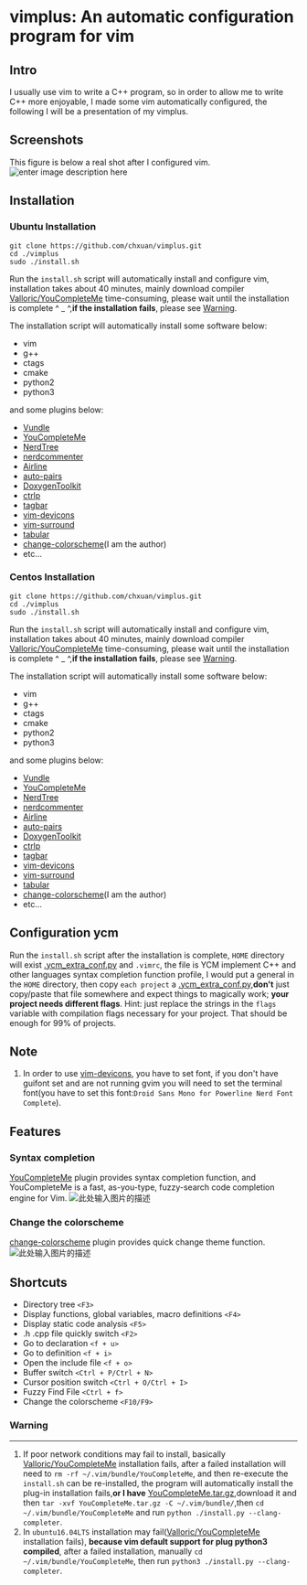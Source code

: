 vimplus: An automatic configuration program for vim
===============================================


Intro
-----

I usually use vim to write a C++ program, so in order to allow me to write C++ more enjoyable, I made some vim automatically configured, the following I will be a presentation of my vimplus.

Screenshots
------------
This figure is below a real shot after I configured vim.
![enter image description here](https://raw.githubusercontent.com/chxuan/vimplus/master/screenshot/screenshot.png)

Installation
------------

### Ubuntu Installation

    git clone https://github.com/chxuan/vimplus.git
    cd ./vimplus
    sudo ./install.sh

Run the `install.sh` script will automatically install and configure vim, installation takes about 40 minutes, mainly download compiler [Valloric/YouCompleteMe][1] time-consuming, please wait until the installation is complete ^ _ ^,**if the installation fails**, please see [Warning](#Warning).

The installation script will automatically install some software below:
 - vim
 - g++ 
 - ctags 
 - cmake
 - python2
 - python3

and some plugins below:

 - [Vundle][2]
 - [YouCompleteMe][3]
 - [NerdTree][4]
 - [nerdcommenter][5]
 - [Airline][6]
 - [auto-pairs][8]
 - [DoxygenToolkit][9]
 - [ctrlp][10]
 - [tagbar][11]
 - [vim-devicons][12]
 - [vim-surround][13]
 - [tabular][14]
 - [change-colorscheme][15](I am the author)
 - etc...

### Centos Installation

    git clone https://github.com/chxuan/vimplus.git
    cd ./vimplus
    sudo ./install.sh

Run the `install.sh` script will automatically install and configure vim, installation takes about 40 minutes, mainly download compiler [Valloric/YouCompleteMe][16] time-consuming, please wait until the installation is complete ^ _ ^,**if the installation fails**, please see [Warning](#Warning).

The installation script will automatically install some software below:
 - vim
 - g++ 
 - ctags 
 - cmake
 - python2
 - python3

and some plugins below:

 - [Vundle][17]
 - [YouCompleteMe][18]
 - [NerdTree][19]
 - [nerdcommenter][20]
 - [Airline][21]
 - [auto-pairs][23]
 - [DoxygenToolkit][24]
 - [ctrlp][25]
 - [tagbar][26]
 - [vim-devicons][27]
 - [vim-surround][28]
 - [tabular][29]
 - [change-colorscheme][30](I am the author)
 - etc...

Configuration ycm
------------

Run the `install.sh` script after the installation is complete, `HOME` directory will exist [.ycm_extra_conf.py][31] and `.vimrc`, the file is YCM implement C++ and other languages syntax completion function profile, I would put a general in the `HOME` directory, then copy `each project` a [.ycm_extra_conf.py][32],**don't** just copy/paste that file somewhere and expect things to magically work; **your project needs different flags**. Hint: just replace the strings in the `flags` variable with compilation flags necessary for your project. That should be enough for 99% of projects.

Note
------------

 1. In order to use [vim-devicons][33], you have to set font, if you don't have guifont set and are not running gvim you will need to set the terminal font(you have to set this font:`Droid Sans Mono for Powerline Nerd Font Complete`).

Features
------------

### Syntax completion

[YouCompleteMe][34] plugin provides syntax completion function, and YouCompleteMe is a fast, as-you-type, fuzzy-search code completion engine for Vim.
![此处输入图片的描述][35]

### Change the colorscheme
[change-colorscheme][36] plugin provides quick change theme function.
![此处输入图片的描述][37]

Shortcuts
------------

 - Directory tree `<F3>`
 - Display functions, global variables, macro definitions `<F4>`
 - Display static code analysis `<F5>`
 - .h .cpp file quickly switch `<F2>`
 - Go to declaration `<f + u>`
 - Go to definition `<f + i>`
 - Open the include file `<f + o>`
 - Buffer switch `<Ctrl + P/Ctrl + N>`
 - Cursor position switch `<Ctrl + O/Ctrl + I>`
 - Fuzzy Find File `<Ctrl + f>`
 - Change the colorscheme `<F10/F9>`

### <span id="Warning">**Warning**</span>
------------

 1. If poor network conditions may fail to install, basically [Valloric/YouCompleteMe][38] installation fails, after a failed installation will need to `rm -rf ~/.vim/bundle/YouCompleteMe`, and then re-execute the `install.sh` can be re-installed, the program will automatically install the plug-in installation fails,**or I have** [YouCompleteMe.tar.gz][39],download it and then `tar -xvf YouCompleteMe.tar.gz -C ~/.vim/bundle/`,then `cd ~/.vim/bundle/YouCompleteMe` and run `python ./install.py --clang-completer`.
 2. In `ubuntu16.04LTS` installation may fail([Valloric/YouCompleteMe][40] installation fails), **because vim default support for plug python3 compiled**, after a failed installation, manually `cd ~/.vim/bundle/YouCompleteMe`, then run `python3 ./install.py --clang-completer`.


  [1]: https://github.com/Valloric/YouCompleteMe
  [2]: https://github.com/VundleVim/Vundle.vim
  [3]: https://github.com/Valloric/YouCompleteMe
  [4]: https://github.com/scrooloose/nerdtree
  [5]: https://github.com/scrooloose/nerdcommenter
  [6]: https://github.com/vim-airline/vim-airline
  [8]: https://github.com/jiangmiao/auto-pairs
  [9]: https://github.com/vim-scripts/DoxygenToolkit.vim
  [10]: https://github.com/ctrlpvim/ctrlp.vim
  [11]: https://github.com/majutsushi/tagbar
  [12]: https://github.com/ryanoasis/vim-devicons
  [13]: https://github.com/tpope/vim-surround
  [14]: https://github.com/godlygeek/tabular
  [15]: https://github.com/chxuan/change-colorscheme
  [16]: https://github.com/Valloric/YouCompleteMe
  [17]: https://github.com/VundleVim/Vundle.vim
  [18]: https://github.com/Valloric/YouCompleteMe
  [19]: https://github.com/scrooloose/nerdtree
  [20]: https://github.com/scrooloose/nerdcommenter
  [21]: https://github.com/vim-airline/vim-airline
  [22]: https://github.com/vim-scripts/taglist.vim
  [23]: https://github.com/jiangmiao/auto-pairs
  [24]: https://github.com/vim-scripts/DoxygenToolkit.vim
  [25]: https://github.com/ctrlpvim/ctrlp.vim
  [26]: https://github.com/majutsushi/tagbar
  [27]: https://github.com/ryanoasis/vim-devicons
  [28]: https://github.com/tpope/vim-surround
  [29]: https://github.com/godlygeek/tabular
  [30]: https://github.com/chxuan/change-colorscheme
  [31]: https://github.com/chxuan/vimplus/blob/master/.ycm_extra_conf.py
  [32]: https://github.com/chxuan/vimplus/blob/master/.ycm_extra_conf.py
  [33]: https://github.com/ryanoasis/vim-devicons
  [34]: https://github.com/VundleVim/Vundle.vim
  [35]: https://camo.githubusercontent.com/1f3f922431d5363224b20e99467ff28b04e810e2/687474703a2f2f692e696d6775722e636f6d2f304f50346f6f642e676966
  [36]: https://github.com/chxuan/change-colorscheme
  [37]: https://raw.githubusercontent.com/chxuan/vimplus/master/screenshot/screenshot2.gif
  [38]: https://github.com/Valloric/YouCompleteMe
  [39]: http://pan.baidu.com/s/1kUIa1kN
  [40]: https://github.com/Valloric/YouCompleteMe

